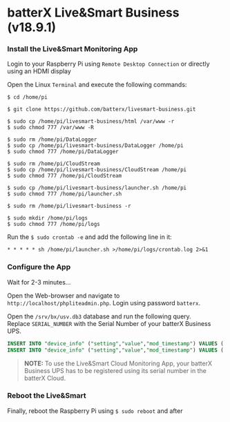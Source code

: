 # batterX Live&Smart Business (v18.9.1)

### Install the Live&Smart Monitoring App

Login to your Raspberry Pi using `Remote Desktop Connection` or directly using an HDMI display

Open the Linux `Terminal` and execute the following commands:

```
$ cd /home/pi

$ git clone https://github.com/batterx/livesmart-business.git

$ sudo cp /home/pi/livesmart-business/html /var/www -r
$ sudo chmod 777 /var/www -R

$ sudo rm /home/pi/DataLogger
$ sudo cp /home/pi/livesmart-business/DataLogger /home/pi
$ sudo chmod 777 /home/pi/DataLogger

$ sudo rm /home/pi/CloudStream
$ sudo cp /home/pi/livesmart-business/CloudStream /home/pi
$ sudo chmod 777 /home/pi/CloudStream

$ sudo cp /home/pi/livesmart-business/launcher.sh /home/pi
$ sudo chmod 777 /home/pi/launcher.sh

$ sudo rm /home/pi/livesmart-business -r

$ sudo mkdir /home/pi/logs
$ sudo chmod 777 /home/pi/logs
```

Run the `$ sudo crontab -e` and add the following line in it:

```
* * * * * sh /home/pi/launcher.sh >/home/pi/logs/crontab.log 2>&1
```

### Configure the App

Wait for 2-3 minutes...

Open the Web-browser and navigate to `http://localhost/phpliteadmin.php`. Login using password `batterx`.

Open the `/srv/bx/usv.db3` database and run the following query.  
Replace `SERIAL_NUMBER` with the Serial Number of your batterX Business UPS.

```sql
INSERT INTO "device_info" ("setting","value","mod_timestamp") VALUES ('device_serial_number','SERIAL_NUMBER','2017-11-10 13:12:07');
INSERT INTO "device_info" ("setting","value","mod_timestamp") VALUES ('device_model','batterX BS','2017-11-10 13:12:07');
```

> **NOTE:** To use the Live&Smart Cloud Monitoring App, your batterX Business UPS has to be registered using its serial number in the batterX Cloud.

### Reboot the Live&Smart

Finally, reboot the Raspberry Pi using `$ sudo reboot` and after 
